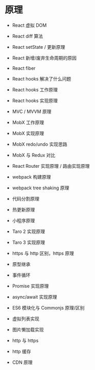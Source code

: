 # 原理

- React 虚拟 DOM
- React diff 算法
- React setState / 更新原理
- React 新增/废弃生命周期的原因
- React fiber
- React hooks 解决了什么问题
- React hooks 工作原理
- React hooks 实现原理

- MVC / MVVM 原理

- MobX 工作原理
- MobX 实现原理
- MobX redo/undo 实现思路
- MobX 与 Redux 对比

- React Router 实现原理 / 路由实现原理

- webpack 构建原理
- webpack tree shaking 原理
- 代码分割原理
- 热更新原理

- 小程序原理
- Taro 2 实现原理
- Taro 3 实现原理

- https 与 http 区别，https 原理

- 原型继承
- 事件循环
- Promise 实现原理
- async/await 实现原理
- ES6 模块化与 Commonjs 原理/区别

- 虚拟列表实现
- 图片懒加载实现

- http 与 https
- http 缓存

- CDN 原理